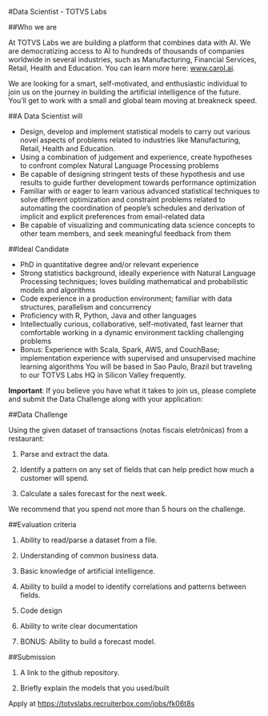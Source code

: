 #Data Scientist - TOTVS Labs

##Who we are

At TOTVS Labs we are building a platform that combines data with AI. We are democratizing access to AI to hundreds of thousands of companies worldwide in several industries, such as Manufacturing, Financial Services, Retail, Health and Education. You can learn more here: www.carol.ai.

We are looking for a smart, self-motivated, and enthusiastic individual to join us on the journey in building the artificial intelligence of the future. You’ll get to work with a small and global team moving at breakneck speed.

##A Data Scientist will

* Design, develop and implement statistical models to carry out various novel aspects of problems related to industries like Manufacturing, Retail, Health and Education.
* Using a combination of judgement and experience, create hypotheses to confront complex Natural Language Processing problems
* Be capable of designing stringent tests of these hypothesis and use results to guide further development towards performance optimization
* Familiar with or eager to learn various advanced statistical techniques to solve different optimization and constraint problems related to automating the coordination of people’s schedules and derivation of implicit and explicit preferences from email-related data
* Be capable of visualizing and communicating data science concepts to other team members, and seek meaningful feedback from them

##Ideal Candidate

* PhD in quantitative degree and/or relevant experience
* Strong statistics background, ideally experience with Natural Language Processing techniques; loves building mathematical and probabilistic models and algorithms
* Code experience in a production environment; familiar with data structures, parallelism and concurrency
* Proficiency with R, Python, Java and other languages
* Intellectually curious, collaborative, self-motivated, fast learner that comfortable working in a dynamic environment tackling challenging problems
* Bonus: Experience with Scala, Spark, AWS, and CouchBase; implementation experience with supervised and unsupervised machine learning algorithms
 You will be based in Sao Paulo, Brazil but traveling to our TOTVS Labs HQ in Silicon Valley frequently.

 

**Important**: If you believe you have what it takes to join us, please complete and submit the Data Challenge along with your application:

 

##Data Challenge

Using the given dataset of transactions (notas fiscais eletrônicas) from a restaurant:

1. Parse and extract the data.

2. Identify a pattern on any set of fields that can help predict how much a customer will spend.

3. Calculate a sales forecast for the next week.

We recommend that you spend not more than 5 hours on the challenge.


##Evaluation criteria

1. Ability to read/parse a dataset from a file.

2. Understanding of common business data.

3. Basic knowledge of artificial intelligence.

4. Ability to build a model to identify correlations and patterns between fields.

5. Code design

6. Ability to write clear documentation

7. BONUS: Ability to build a forecast model.


##Submission

1. A link to the github repository.

2. Briefly explain the models that you used/built

Apply at https://totvslabs.recruiterbox.com/jobs/fk06t8s
